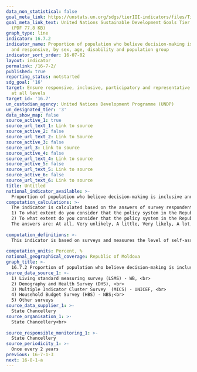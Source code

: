 ```yaml
---
data_non_statistical: false
goal_meta_link: https://unstats.un.org/sdgs/tierIII-indicators/files/Tier3-16-07-02.pdf
goal_meta_link_text: United Nations Sustainable Development Goals Tier 3 Work Plan
  (PDF 77.8 KB)
graph_type: line
indicator: 16.7.2
indicator_name: Proportion of population who believe decision-making is inclusive
  and responsive, by sex, age, disability and population group
indicator_sort_order: 16-07-02
layout: indicator
permalink: /16-7-2/
published: true
reporting_status: notstarted
sdg_goal: '16'
target: Ensure responsive, inclusive, participatory and representative decision-making
  at all levels
target_id: '16.7'
un_custodian_agency: United Nations Development Programme (UNDP)
un_designated_tier: '3'
data_show_map: false
source_active_1: true
source_url_text_1: Link to source
source_active_2: false
source_url_text_2: Link to Source
source_active_3: false
source_url_3: Link to source
source_active_4: false
source_url_text_4: Link to source
source_active_5: false
source_url_text_5: Link to source
source_active_6: false
source_url_text_6: Link to source
title: Untitled
national_indicator_available: >-
  Proportion of population who believe decision-making is inclusive and responsive
computation_calculations: >-
  The indicator is calculated based on the answers of survey respondents for two questions that tackle two distinct dimensions, such as inclusive participation in decision-making and taking responsive decisions by the Government:<br> 
  1) To what extent do you consider that the policy system in the Republic of Moldova allows the persons like you to express themselves about the Government's actions? <br> 
  2) To what extent do you consider that the policy system in the Republic of Moldova allows the persons like you to have an influence on policies?<br> 
  The answers are: At all, Very unlikely, A little, Very likely, A lot, Refuse, Do not know, Non-response.<br> 
  
computation_definitions: >-
  This indicator is based on surveys and measures the level of self-assessment of "external efficiency of policies”, meaning the extent to which the population considers that politicians and/or political institutions will listen to and will act considering the opinions of ordinary citizens. To tackle both dimensions of this indicator, two questions are used within the survey/stud. The first question measures the extent to which people believe that they really can express their opinion about what the Government does (inclusive participation in decision-making), and the second question measures the extent to which people feel that the political system allows them to have an influence on policies (focusing on responsive decision-making). The indicator may be produced within the existing household surveys by including the two additional questions, or through separate surveys. The existing surveys to add questions so as to produce the indicator are: Living standard measuring survey (LSMS), Demographic and Health Survey (DHS), Multiple Indicator Cluster Survey (MICS), Household Budget Survey (HBS), etc.<br> 
  
computation_units: Percent, %
national_geographical_coverage: Republic of Moldova
graph_title: >-
  16.7.2 Proportion of population who believe decision-making is inclusive and responsive
source_data_source_1: >-
  1) Living standard measuring survey (LSMS) - WB, <br> 
  2) Demography and Health Survey (DHS), <br> 
  3) Multiple Indicator Cluster Survey  (MICS) - UNICEF, <br> 
  4) Household Budget Survey (HBS) - NBS;<br> 
  5) Other surveys 
source_data_supplier_1: >-
  State Chancellery
source_organisation_1: >-
  State Chancellery<br> 
  
source_responsible_monitoring_1: >-
  State Chancellery
source_periodicity_1: >-
  Once every 2 years
previous: 16-7-1-3
next: 16-8-1-a
---
```

